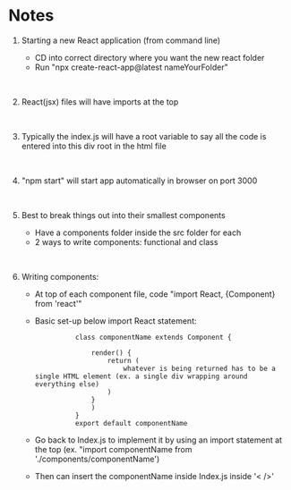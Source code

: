 <h1>Notes</h1>

1. Starting a new React application (from command line)
    - CD into correct directory where you want the new react folder
    - Run "npx create-react-app@latest nameYourFolder"

    &nbsp;
2. React(jsx) files will have imports at the top

    &nbsp;
3. Typically the index.js will have a root variable to say all the code is entered into this div root in the html file

    &nbsp;
4. "npm start" will start app automatically in browser on port 3000

    &nbsp;
5. Best to break things out into their smallest components
    - Have a components folder inside the src folder for each
    - 2 ways to write components: functional and class

    &nbsp;
6. Writing components:
    - At top of each component file, code "import React, {Component} from 'react'"
    - Basic set-up below import React statement:

                    class componentName extends Component {

                        render() {
                            return (
                                whatever is being returned has to be a single HTML element (ex. a single div wrapping around everything else)
                            )
                        }
                        )
                    }
                    export default componentName
    - Go back to Index.js to implement it by using an import statement at the top (ex. "import componentName from './components/componentName')
    - Then can insert the componentName inside Index.js inside '< />'